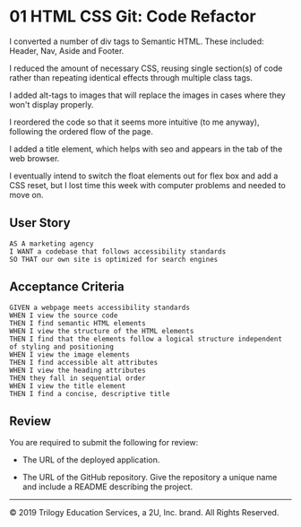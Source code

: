 # 01 HTML CSS Git: Code Refactor

I converted a number of div tags to Semantic HTML. These included: Header, Nav, Aside and Footer.

I reduced the amount of necessary CSS, reusing single section(s) of code rather than repeating identical effects through multiple class tags.

I added alt-tags to images that will replace the images in cases where they won't display properly.

I reordered the code so that it seems more intuitive (to me anyway), following the ordered flow of the page.

I added a title element, which helps with seo and appears in the tab of the web browser.

I eventually intend to switch the float elements out for flex box and add a CSS reset, but I lost time this week with computer problems and needed to move on.






## User Story

```
AS A marketing agency
I WANT a codebase that follows accessibility standards
SO THAT our own site is optimized for search engines
```

## Acceptance Criteria

```
GIVEN a webpage meets accessibility standards
WHEN I view the source code
THEN I find semantic HTML elements
WHEN I view the structure of the HTML elements
THEN I find that the elements follow a logical structure independent of styling and positioning
WHEN I view the image elements
THEN I find accessible alt attributes
WHEN I view the heading attributes
THEN they fall in sequential order
WHEN I view the title element
THEN I find a concise, descriptive title
```

## Review

You are required to submit the following for review:

* The URL of the deployed application.

* The URL of the GitHub repository. Give the repository a unique name and include a README describing the project.

- - -
© 2019 Trilogy Education Services, a 2U, Inc. brand. All Rights Reserved.

